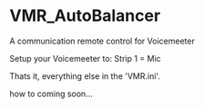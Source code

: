 # VMR_AutoBalancer
 A communication remote control for Voicemeeter

Setup your Voicemeeter to:
Strip 1 = Mic

Thats it, everything else in the 'VMR.ini'.

how to coming soon...
